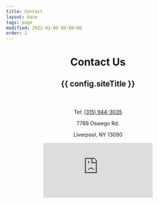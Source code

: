 ```yaml
---
title: Contact
layout: base
tags: page
modified: 2022-01-09 00:00:00
order: 1
---
```

 <header>
     <header class="bg-black mb-20">
      <h1 class="pt-16 md:pt-24 px-4 text-center">
        <span class="text-4xl md:text-8xl font-bold leading-none text-transparent bg-clip-text bg-gradient-to-r from-indigo-400 via-purple-300 to-pink-300 px-4">
         Contact Us
        </span>
      </h1>
      <h2 class="py-6 md:py-20 text-xl md:text-3xl font-bold text-center text-purple-300 px-4 uppercase">
        {{ config.siteTitle }}
      </h2>
    </header>

<div class="min-h-screen max-w-6xl mx-auto">

<section class="prose md:prose-lg mx-auto max-w-6xl px-4">
<section class="my-20 px-4 mx-auto">
<div class="grid md:grid-cols-2 mx-auto text-lg px-4 gap-10">
	<div>
	<p>Tel: <a href="tel:3159443305">(315) 944-3035</a></p>
	</div>
	<div>
	<div class="flex justify-between  mb-2">
	<p>7789 Oswego Rd.</p><p>Liverpool, NY 13090</p>
	</div>
	<div class="aspect-w-16 aspect-h-16 px-4 ">
	<iframe src="https://www.google.com/maps/embed?pb=!1m18!1m12!1m3!1d5821.9135955621105!2d-76.23434572318563!3d43.14743648499418!2m3!1f0!2f0!3f0!3m2!1i1024!2i768!4f13.1!3m3!1m2!1s0x89d9efa9ecae94d5%3A0x64f13ced5c6f3de3!2s7789%20Oswego%20Rd%2C%20Liverpool%2C%20NY%2013090!5e0!3m2!1sen!2sus!4v1724265890274!5m2!1sen!2sus" style="border:0;" allowfullscreen="yes" loading="lazy" referrerpolicy="no-referrer-when-downgrade"</iframe>
	</div>
	</div>
</div>
</section>
</div>        